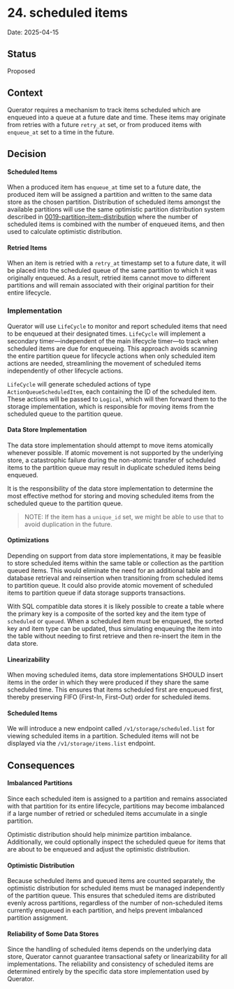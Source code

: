 # 24. scheduled items

Date: 2025-04-15

## Status

Proposed

## Context
Querator requires a mechanism to track items scheduled which are enqueued into a queue at a future date and time.
These items may originate from retries with a future `retry_at` set, or from produced items with `enqueue_at`
set to a time in the future.

## Decision
#### Scheduled Items
When a produced item has `enqueue_at` time set to a future date, the produced item will be assigned
a partition and written to the same data store as the chosen partition. Distribution of scheduled items
amongst the available partitions will use the same optimistic partition distribution system described in
[0019-partition-item-distribution](0019-partition-item-distribution.md) where the number of scheduled
items is combined with the number of enqueued items, and then used to calculate optimistic distribution.

#### Retried Items
When an item is retried with a `retry_at` timestamp set to a future date, it will be placed into the 
scheduled queue of the same partition to which it was originally enqueued. As a result, retried items 
cannot move to different partitions and will remain associated with their original partition for their 
entire lifecycle.

### Implementation
Querator will use `LifeCycle` to monitor and report scheduled items that need to be enqueued at their 
designated times. `LifeCycle` will implement a secondary timer—independent of the main lifecycle timer—to 
track when scheduled items are due for enqueueing. This approach avoids scanning the entire partition 
queue for lifecycle actions when only scheduled item actions are needed, streamlining the movement of 
scheduled items independently of other lifecycle actions.

`LifeCycle` will generate scheduled actions of type `ActionQueueScheduledItem`, each containing the ID
of the scheduled item. These actions will be passed to `Logical`, which will then forward
them to the storage implementation, which is responsible for moving items from the scheduled queue 
to the partition queue.

#### Data Store Implementation
The data store implementation should attempt to move items atomically whenever possible. If atomic 
movement is not supported by the underlying store, a catastrophic failure during the non-atomic 
transfer of scheduled items to the partition queue may result in duplicate scheduled items being enqueued.

It is the responsibility of the data store implementation to determine the most effective method for
storing and moving scheduled items from the scheduled queue to the partition queue.

> NOTE: If the item has a `unique_id` set, we might be able to use that to avoid duplication in the future.

#### Optimizations
Depending on support from data store implementations, it may be feasible to store scheduled items within the 
same table or collection as the partition queued items. This would eliminate the need for an additional table 
and database retrieval and reinsertion when transitioning from scheduled items to partition queue. It could
also provide atomic movement of scheduled items to partition queue if data storage supports transactions. 

With SQL compatible data stores it is likely possible to create a table where the primary key is a composite of
the sorted key and the item type of `scheduled` or `queued`. When a scheduled item must be enqueued, the sorted
key and item type can be updated, thus simulating enqueuing the item into the table without needing to first 
retrieve and then re-insert the item in the data store.

#### Linearizability
When moving scheduled items, data store implementations SHOULD insert items in the order in which 
they were produced if they share the same scheduled time. This ensures that items scheduled first 
are enqueued first, thereby preserving FIFO (First-In, First-Out) order for scheduled items.

#### Scheduled Items
We will introduce a new endpoint called `/v1/storage/scheduled.list` for viewing scheduled items 
in a partition. Scheduled items will not be displayed via the `/v1/storage/items.list` endpoint.

## Consequences
#### Imbalanced Partitions
Since each scheduled item is assigned to a partition and remains associated with that partition for 
its entire lifecycle, partitions may become imbalanced if a large number of retried or scheduled items 
accumulate in a single partition.

Optimistic distribution should help minimize partition imbalance. Additionally, we could optionally
inspect the scheduled queue for items that are about to be enqueued and adjust the optimistic
distribution.

#### Optimistic Distribution
Because scheduled items and queued items are counted separately, the optimistic distribution for 
scheduled items must be managed independently of the partition queue. This ensures that scheduled items 
are distributed evenly across partitions, regardless of the number of non-scheduled items currently 
enqueued in each partition, and helps prevent imbalanced partition assignment.

#### Reliability of Some Data Stores
Since the handling of scheduled items depends on the underlying data store, Querator cannot guarantee 
transactional safety or linearizability for all implementations. The reliability and consistency of 
scheduled items are determined entirely by the specific data store implementation used by Querator.